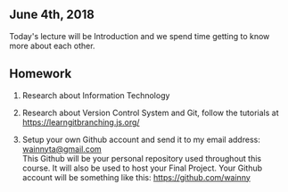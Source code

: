 ## June 4th, 2018
Today's lecture will be Introduction and we spend time getting to know more about each other.
&nbsp;
&nbsp;

## Homework
1. Research about Information Technology

2. Research about Version Control System and Git, follow the tutorials at
https://learngitbranching.js.org/

3. Setup your own Github account and send it to my email address: wainnyta@gmail.com\
This Github will be your personal repository used throughout this course. It will also be used to host your Final Project.
Your Github account will be something like this: https://github.com/wainny
